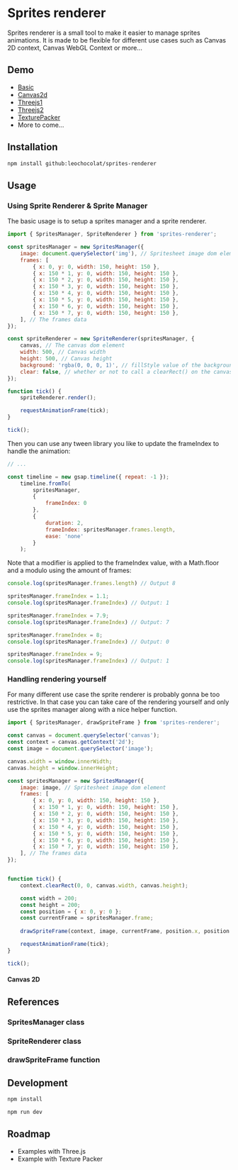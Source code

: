 # Sprites renderer

Sprites renderer is a small tool to make it easier to manage sprites animations. It is made to be flexible for different use cases such as Canvas 2D context, Canvas WebGL Context or more...

## Demo

-   [Basic](https://leochocolat.github.io/sprites-renderer/demo/?demo=Basic)
-   [Canvas2d](https://leochocolat.github.io/sprites-renderer/demo/?demo=Canvas2d)
-   [Threejs1](https://leochocolat.github.io/sprites-renderer/demo/?demo=Threejs1)
-   [Threejs2](https://leochocolat.github.io/sprites-renderer/demo/?demo=Threejs2)
-   [TexturePacker](https://leochocolat.github.io/sprites-renderer/demo/?demo=TexturePacker)
-   More to come...

## Installation

```bash
npm install github:leochocolat/sprites-renderer
```

## Usage

### Using Sprite Renderer & Sprite Manager

The basic usage is to setup a sprites manager and a sprite renderer.

```js
import { SpritesManager, SpriteRenderer } from 'sprites-renderer';

const spritesManager = new SpritesManager({
    image: document.querySelector('img'), // Spritesheet image dom element 
    frames: [
        { x: 0, y: 0, width: 150, height: 150 },
        { x: 150 * 1, y: 0, width: 150, height: 150 },
        { x: 150 * 2, y: 0, width: 150, height: 150 },
        { x: 150 * 3, y: 0, width: 150, height: 150 },
        { x: 150 * 4, y: 0, width: 150, height: 150 },
        { x: 150 * 5, y: 0, width: 150, height: 150 },
        { x: 150 * 6, y: 0, width: 150, height: 150 },
        { x: 150 * 7, y: 0, width: 150, height: 150 },
    ], // The frames data
});

const spriteRenderer = new SpriteRenderer(spritesManager, {
    canvas, // The canvas dom element
    width: 500, // Canvas width
    height: 500, // Canvas height
    background: 'rgba(0, 0, 0, 1)', // fillStyle value of the background
    clear: false, // whether or not to call a clearRect() on the canvas
});

function tick() {
    spriteRenderer.render();

    requestAnimationFrame(tick);
}

tick();
```

Then you can use any tween library you like to update the frameIndex to handle the animation:

```js
// ...

const timeline = new gsap.timeline({ repeat: -1 });
    timeline.fromTo(
        spritesManager,
        {
            frameIndex: 0
        }, 
        {
            duration: 2,
            frameIndex: spritesManager.frames.length,
            ease: 'none'
        }
    );
```

Note that a modifier is applied to the frameIndex value, with a Math.floor and a modulo using the amount of frames:

```js
console.log(spritesManager.frames.length) // Output 8

spritesManager.frameIndex = 1.1;
console.log(spritesManager.frameIndex) // Output: 1

spritesManager.frameIndex = 7.9;
console.log(spritesManager.frameIndex) // Output: 7

spritesManager.frameIndex = 8;
console.log(spritesManager.frameIndex) // Output: 0

spritesManager.frameIndex = 9;
console.log(spritesManager.frameIndex) // Output: 1
```

### Handling rendering yourself

For many different use case the sprite renderer is probably gonna be too restrictive. In that case you can take care of the rendering yourself and only use the sprites manager along with a nice helper function.

```js
import { SpritesManager, drawSpriteFrame } from 'sprites-renderer';

const canvas = document.querySelector('canvas');
const context = canvas.getContext('2d');
const image = document.querySelector('image');

canvas.width = window.innerWidth;
canvas.height = window.innerHeight;

const spritesManager = new SpritesManager({
    image: image, // Spritesheet image dom element 
    frames: [
        { x: 0, y: 0, width: 150, height: 150 },
        { x: 150 * 1, y: 0, width: 150, height: 150 },
        { x: 150 * 2, y: 0, width: 150, height: 150 },
        { x: 150 * 3, y: 0, width: 150, height: 150 },
        { x: 150 * 4, y: 0, width: 150, height: 150 },
        { x: 150 * 5, y: 0, width: 150, height: 150 },
        { x: 150 * 6, y: 0, width: 150, height: 150 },
        { x: 150 * 7, y: 0, width: 150, height: 150 },
    ], // The frames data
});


function tick() {
    context.clearRect(0, 0, canvas.width, canvas.height);

    const width = 200;
    const height = 200;
    const position = { x: 0, y: 0 };
    const currentFrame = spritesManager.frame;
    
    drawSpriteFrame(context, image, currentFrame, position.x, position.y, width, height);

    requestAnimationFrame(tick);
}

tick();
```

#### Canvas 2D

## References

### SpritesManager class

### SpriteRenderer class

### drawSpriteFrame function

## Development

```bash
npm install
```

```bash
npm run dev
```

## Roadmap

- Examples with Three.js
- Example with Texture Packer
